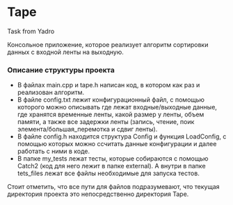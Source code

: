 # Tape
Task from Yadro

Консольное приложение, которое реализует алгоритм сортировки данных с входной ленты на выходную.

### Описание структуры проекта

* В файлах main.cpp и tape.h написан код, в котором как раз и реализован алгоритм.
* В файле config.txt лежит конфигурационный файл, с помощью которого можно описывать где лежат входные/выходные данные, где хранятся временные ленты,
  какой размер у ленты, объем памяти, а также все задержки ленты (запись, чтение, поик элемента/большая_перемотка и сдвиг ленты).
* В файле config.h находится структура Config и функция LoadConfig, с помощью которых можно ссчитать данные конфигурации и далее работать с ними в коде.
* В папке my_tests лежат тесты, которые собираются с помощью Catch2 (код для него лежит в папке external). А внутри в папке tets_files лежат все файлы необходимые для запуска тестов.

Стоит отметить, что все пути для файлов подразумевают, что текущая директория проекта это непосредственно директория Tape.


